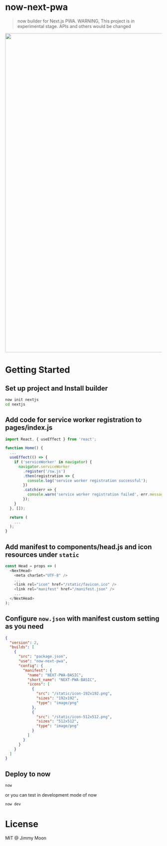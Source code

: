 # now-next-pwa

> now builder for Next.js PWA. WARNING, This project is in experimental stage. APIs and others would be changed

<img width="1024" alt="" src="https://user-images.githubusercontent.com/124117/64928886-1f47d100-d859-11e9-9422-f70cd953e0a0.png">

# Getting Started

## Set up project and Install builder

```sh
now init nextjs
cd nextjs
```

## Add code for service worker registration to pages/index.js

```js
import React, { useEffect } from 'react';

function Home() {
  ...
  useEffect(() => {
    if ('serviceWorker' in navigator) {
      navigator.serviceWorker
        .register('/sw.js')
        .then(registration => {
          console.log('service worker registration successful');
        })
        .catch(err => {
          console.warn('service worker registration failed', err.message);
        });
    }
  }, []);

  return (
    ...
  );
}
```

## Add manifest <link> to components/head.js and icon resources under `static`

```js
const Head = props => (
  <NextHead>
    <meta charSet="UTF-8" />
    ...
    <link rel="icon" href="/static/favicon.ico" />
    <link rel="manifest" href="/manifest.json" />
    ...
  </NextHead>
);
```

## Configure `now.json` with manifest custom setting as you need

```json
{
  "version": 2,
  "builds": [
    {
      "src": "package.json",
      "use": "now-next-pwa",
      "config": {
        "manifest": {
          "name": "NEXT-PWA-BASIC",
          "short_name": "NEXT-PWA-BASIC",
          "icons": [
            {
              "src": "/static/icon-192x192.png",
              "sizes": "192x192",
              "type": "image/png"
            },
            {
              "src": "/static/icon-512x512.png",
              "sizes": "512x512",
              "type": "image/png"
            }
          ]
        }
      }
    }
  ]
}
```

## Deploy to now

```sh
now
```

or you can test in development mode of now

```sh
now dev
```

# License

MIT @ Jimmy Moon
